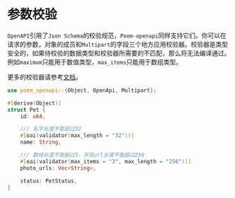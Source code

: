 # 参数校验

`OpenAPI`引用了`Json Schema`的校验规范，`Poem-openapi`同样支持它们。你可以在请求的参数，对象的成员和`Multipart`的字段三个地方应用校验器。校验器是类型安全的，如果待校验的数据类型和校验器所需要的不匹配，那么将无法编译通过。例如`maximum`只能用于数值类型，`max_items`只能用于数组类型。

更多的校验器请参考[文档](https://docs.rs/poem-openapi/*/poem_openapi/attr.OpenApi.html#operation-argument-parameters)。

```rust
use poem_openapi::{Object, OpenApi, Multipart};

#[derive(Object)]
struct Pet {
    id: u64,

    /// 名字长度不能超过32
    #[oai(validator(max_length = "32"))]
    name: String,

    /// 数组长度不能超过3，并且url长度不能超过256
    #[oai(validator(max_items = "3", max_length = "256"))]
    photo_urls: Vec<String>,

    status: PetStatus,
}
```
